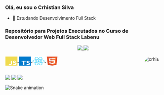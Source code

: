### Olá, eu sou o Crhistian Silva
- 🌱 Estudando Desenvolvimento Full Stack 

### Repositório para Projetos Executados no Curso de Desenvolvedor Web Full Stack Labenu



<div align="center">
  <a href="https://github.com/crhisfoz/crhisfoz">
  <img height="180em" src="https://github-readme-stats.vercel.app/api?username=crhisfoz&show_icons=true&theme=dark&include_all_commits=true&count_private=true"/>
  <img height="180em" src="https://github-readme-stats.vercel.app/api/top-langs/?username=crhisfoz&layout=compact&langs_count=7&theme=dark"/>
</div>


<div style="display: inline_block"><br>
  <img align="center" alt="Rafa-Js" height="30" width="40" src="https://raw.githubusercontent.com/devicons/devicon/master/icons/javascript/javascript-plain.svg">
  <img align="center" alt="Rafa-Ts" height="30" width="40" src="https://raw.githubusercontent.com/devicons/devicon/master/icons/typescript/typescript-plain.svg">
  <img align="center" alt="Rafa-React" height="30" width="40" src="https://raw.githubusercontent.com/devicons/devicon/master/icons/react/react-original.svg">
  <img align="center" alt="Rafa-HTML" height="30" width="40" src="https://raw.githubusercontent.com/devicons/devicon/master/icons/html5/html5-original.svg">
  <img align="right" alt="crhis-" height="150" style="border-radius:50px;" src="https://www.imagemhost.com.br/images/2022/08/18/download20220804115352.png" border="0" />
</div>
  
  ##
 
<div> 
  <a href="https://www.instagram.com/crhisfoz" target="_blank"><img src="https://img.shields.io/badge/-Instagram-%23E4405F?style=for-the-badge&logo=instagram&logoColor=white" target="_blank"></a>
  <a href = "mailto:crhisnokia@live.com"><img src="https://img.shields.io/badge/-Gmail-%23333?style=for-the-badge&logo=gmail&logoColor=white" target="_blank"></a>
  <a href="https://www.linkedin.com/in/crhistian-silva-49935420b" target="_blank"><img src="https://img.shields.io/badge/-LinkedIn-%230077B5?style=for-the-badge&logo=linkedin&logoColor=white" target="_blank"></a> 
 
  ![Snake animation](https://github.com/crhisfoz/blob/output/github-contribution-grid-snake.svg)
 
</div>


